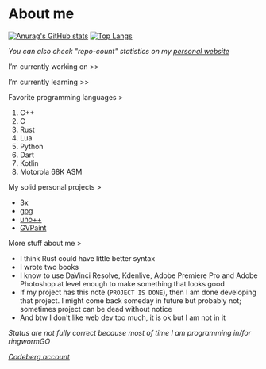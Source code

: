 # About me
[![Anurag's GitHub stats](https://github-readme-stats-andrej123456789.vercel.app/api?username=Andrej123456789&theme=gruvbox&include_all_commits=true&show=reviews)](https://github.com/anuraghazra/github-readme-stats)
[![Top Langs](https://github-readme-stats-andrej123456789.vercel.app/api/top-langs/?username=Andrej123456789&theme=monokai&layout=compact&langs_count=5&exclude_repo=Pitcher,Test11,hifamacro,blagajna,mvm,Andrej123456789_2,mouse,WpfOS,sue,alge,zadaci,CrocraftNetwork-2)](https://github.com/anuraghazra/github-readme-stats)

*You can also check "repo-count" statistics on my [personal website](https://andrej123456789.github.io/)*

I’m currently working on >> 

I’m currently learning >> 
      
Favorite programming languages >
   1. C++
   2. C
   3. Rust
   4. Lua
   5. Python
   6. Dart
   7. Kotlin
   8. Motorola 68K ASM
   
My solid personal projects >
- [3x](https://github.com/Andrej123456789/3x)
- [gog](https://github.com/Andrej123456789/gog)
- [uno++](https://github.com/Andrej123456789/uno)
- [GVPaint](https://github.com/Andrej123456789/GVPaint)
   
More stuff about me > 
- I think Rust could have little better syntax
- I wrote two books
- I know to use DaVinci Resolve, Kdenlive, Adobe Premiere Pro and Adobe Photoshop at level enough to make something that looks good
- If my project has this note (`PROJECT IS DONE`), then I am done developing that project. I might come back someday in future but probably not; sometimes project can be dead without notice
- And btw I don't like web dev too much, it is ok but I am not in it

*Status are not fully correct because most of time I am programming in/for ringwormGO*

*[Codeberg account](https://codeberg.org/Andrej123456789)*
